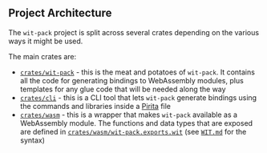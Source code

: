 ## Project Architecture

The `wit-pack` project is split across several crates depending on the various
ways it might be used.

The main crates are:

- [`crates/wit-pack`][wit-pack] - this is the meat and potatoes of `wit-pack`.
  It contains all the code for generating bindings to WebAssembly modules, plus
  templates for any glue code that will be needed along the way
- [`crates/cli`][cli] - this is a CLI tool that lets `wit-pack` generate
  bindings using the commands and libraries inside a [Pirita][pirita] file
- [`crates/wasm`][wasm] - this is a wrapper that makes `wit-pack` available as a
  WebAssembly module. The functions and data types that are exposed are defined
  in [`crates/wasm/wit-pack.exports.wit`][exports] (see [`WIT.md`][wit] for the
  syntax)


[cli]: https://github.com/wasmerio/wit-pack/tree/master/crates/cli
[exports]: https://github.com/wasmerio/wit-pack/tree/master/crates/wasm/wit-pack.exports.wit
[pirita]: https://github.com/wasmerio/pirita
[wasm]: https://github.com/wasmerio/wit-pack/tree/master/crates/wasm
[wit-pack]: https://github.com/wasmerio/wit-pack/tree/master/crates/wit-pack
[wit]: https://github.com/wasmerio/wit-bindgen/blob/c04723063c7a5a7389660ca97f85ffd9bc9ef0b8/WIT.md
